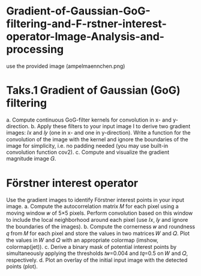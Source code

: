 # Gradient-of-Gaussian-GoG-filtering-and-F-rstner-interest-operator-Image-Analysis-and-processing

use the provided image (ampelmaennchen.png)

# Taks.1 Gradient of Gaussian (GoG) filtering

a. Compute continuous GoG-filter kernels for convolution in x- and y-direction.
b. Apply these filters to your input image I to derive two gradient images: 𝐼𝑥 and 𝐼𝑦 (one in x- and one in y-direction). Write a function for the convolution of the image with the kernel and ignore the boundaries of the image for simplicity, i.e. no padding needed (you may use built-in convolution function cov2).
c. Compute and visualize the gradient magnitude image 𝐺.

# Förstner interest operator
Use the gradient images to identify Förstner interest points in your input image.
a. Compute the autocorrelation matrix 𝑀 for each pixel using a moving window 𝑤 of 5×5 pixels. Perform convolution based on this window to include the local neighborhood around each pixel (use 𝐼𝑥, 𝐼𝑦 and ignore the boundaries of the images).
b. Compute the cornerness 𝑤 and roundness 𝑞 from 𝑀 for each pixel and store the values in two matrices 𝑊 and 𝑄. Plot the values in 𝑊 and 𝑄 with an appropriate colormap (imshow, colormap(jet)).
c. Derive a binary mask of potential interest points by simultaneously applying the thresholds 𝑡𝑤=0.004 and 𝑡𝑞=0.5 on 𝑊 and 𝑄, respectively.
d. Plot an overlay of the initial input image with the detected points (plot).


